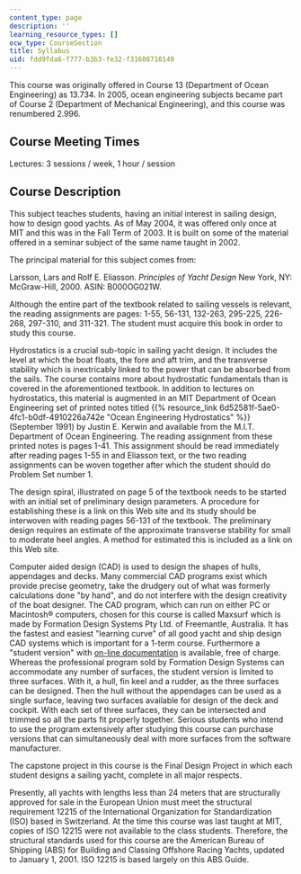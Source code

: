 ```yaml
---
content_type: page
description: ''
learning_resource_types: []
ocw_type: CourseSection
title: Syllabus
uid: fdd9fda6-f777-b3b3-fe32-f31608710149
---
```


This course was originally offered in Course 13 (Department of Ocean Engineering) as 13.734. In 2005, ocean engineering subjects became part of Course 2 (Department of Mechanical Engineering), and this course was renumbered 2.996.

Course Meeting Times
--------------------

Lectures: 3 sessions / week, 1 hour / session

Course Description
------------------

This subject teaches students, having an initial interest in sailing design, how to design good yachts. As of May 2004, it was offered only once at MIT and this was in the Fall Term of 2003. It is built on some of the material offered in a seminar subject of the same name taught in 2002.

The principal material for this subject comes from:

Larsson, Lars and Rolf E. Eliasson. _Principles of Yacht Design_ New York, NY: McGraw-Hill, 2000. ASIN: B000OG021W.

Although the entire part of the textbook related to sailing vessels is relevant, the reading assignments are pages: 1-55, 56-131, 132-263, 295-225, 226-268, 297-310, and 311-321. The student must acquire this book in order to study this course.

Hydrostatics is a crucial sub-topic in sailing yacht design. It includes the level at which the boat floats, the fore and aft trim, and the transverse stability which is inextricably linked to the power that can be absorbed from the sails. The course contains more about hydrostatic fundamentals than is covered in the aforementioned textbook. In addition to lectures on hydrostatics, this material is augmented in an MIT Department of Ocean Engineering set of printed notes titled {{% resource_link 6d52581f-5ae0-4fc1-b0df-4910226a742e "Ocean Engineering Hydrostatics" %}} (September 1991) by Justin E. Kerwin and available from the M.I.T. Department of Ocean Engineering. The reading assignment from these printed notes is pages 1-41. This assignment should be read immediately after reading pages 1-55 in and Eliasson text, or the two reading assignments can be woven together after which the student should do Problem Set number 1.

The design spiral, illustrated on page 5 of the textbook needs to be started with an initial set of preliminary design parameters. A procedure for establishing these is a link on this Web site and its study should be interwoven with reading pages 56-131 of the textbook. The preliminary design requires an estimate of the approximate transverse stability for small to moderate heel angles. A method for estimated this is included as a link on this Web site.

Computer aided design (CAD) is used to design the shapes of hulls, appendages and decks. Many commercial CAD programs exist which provide precise geometry, take the drudgery out of what was formerly calculations done "by hand", and do not interfere with the design creativity of the boat designer. The CAD program, which can run on either PC or Macintosh® computers, chosen for this course is called Maxsurf which is made by Formation Design Systems Pty Ltd. of Freemantle, Australia. It has the fastest and easiest "learning curve" of all good yacht and ship design CAD systems which is important for a 1-term course. Furthermore a "student version" with [on-line documentation](http://www.maxsurf.net/) is available, free of charge. Whereas the professional program sold by Formation Design Systems can accommodate any number of surfaces, the student version is limited to three surfaces. With it, a hull, fin keel and a rudder, as the three surfaces can be designed. Then the hull without the appendages can be used as a single surface, leaving two surfaces available for design of the deck and cockpit. With each set of three surfaces, they can be intersected and trimmed so all the parts fit properly together. Serious students who intend to use the program extensively after studying this course can purchase versions that can simultaneously deal with more surfaces from the software manufacturer.

The capstone project in this course is the Final Design Project in which each student designs a sailing yacht, complete in all major respects.

Presently, all yachts with lengths less than 24 meters that are structurally approved for sale in the European Union must meet the structural requirement 12215 of the International Organization for Standardization (ISO) based in Switzerland. At the time this course was last taught at MIT, copies of ISO 12215 were not available to the class students. Therefore, the structural standards used for this course are the American Bureau of Shipping (ABS) for Building and Classing Offshore Racing Yachts, updated to January 1, 2001. ISO 12215 is based largely on this ABS Guide.